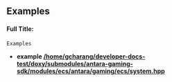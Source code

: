 

## Examples

#### Full Title:
```
Examples
```



* **example [/home/gcharang/developer-docs-test/doxy/submodules/antara-gaming-sdk/modules/ecs/antara/gaming/ecs/system.hpp](Examples/_2home_2gcharang_2developer-docs-test_2doxy_2submodules_2antara-gaming-sdk_2modules_2ecs.md#example-/home/gcharang/developer-docs-test/doxy/submodules/antara-gaming-sdk/modules/ecs/antara/gaming/ecs/system.hpp)**






